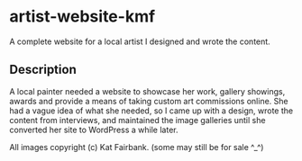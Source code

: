 # artist-website-kmf
A complete website for a local artist I designed and wrote the content.

## Description
A local painter needed a website to showcase her work, gallery showings,
awards and provide a means of taking custom art commissions online. 
She had a vague idea of what she needed, so I came up with a design,
wrote the content from interviews, and maintained the image galleries 
until she converted her site to WordPress a while later.

All images copyright (c) Kat Fairbank. (some may still be for sale ^_^)
